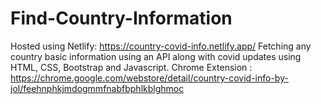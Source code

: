 # Find-Country-Information
Hosted using Netlify: https://country-covid-info.netlify.app/
Fetching any country basic information using an API along with covid updates using HTML, CSS, Bootstrap and Javascript.
Chrome Extension : https://chrome.google.com/webstore/detail/country-covid-info-by-jol/feehnphkjmdogmmfnabfbphlkblghmoc
